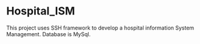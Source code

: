 # Hospital_ISM
This project uses SSH framework to develop a hospital information System Management. Database is MySql.
